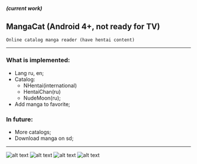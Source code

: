 ##### (current work)
## MangaCat (Android 4+, not ready for TV) 

    Online catalog manga reader (have hentai content)
---

### What is implemented:
* Lang ru, en;
* Catalog:
    * NHentai(international) 
    * HentaiChan(ru) 
    * NudeMoon(ru);
* Add manga to favorite;

### In future:
* More catalogs;
* Download manga on sd;

---
![alt text](https://github.com/Tiarait/MangaCat/blob/master/screenshots/1.jpg)
![alt text](https://github.com/Tiarait/MangaCat/blob/master/screenshots/2.jpg)
![alt text](https://github.com/Tiarait/MangaCat/blob/master/screenshots/3.jpg)
![alt text](https://github.com/Tiarait/MangaCat/blob/master/screenshots/4.jpg)
